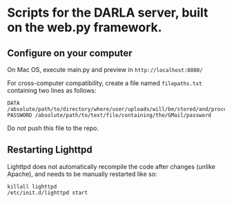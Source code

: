 # Scripts for the DARLA server, built on the web.py framework.

## Configure on your computer

On Mac OS, execute main.py and preview in `http://localhost:8080/`

For cross-computer compatibility, create a file named `filepaths.txt` containing two lines as follows:

```
DATA /absolute/path/to/directory/where/user/uploads/will/be/stored/and/processed
PASSWORD /absolute/path/to/text/file/containing/the/GMail/password
```

Do *not* push this file to the repo.

## Restarting Lighttpd

Lighttpd does not automatically recompile the code after changes (unlike Apache), and needs to be manually restarted like so: 

```
killall lighttpd
/etc/init.d/lighttpd start
```



